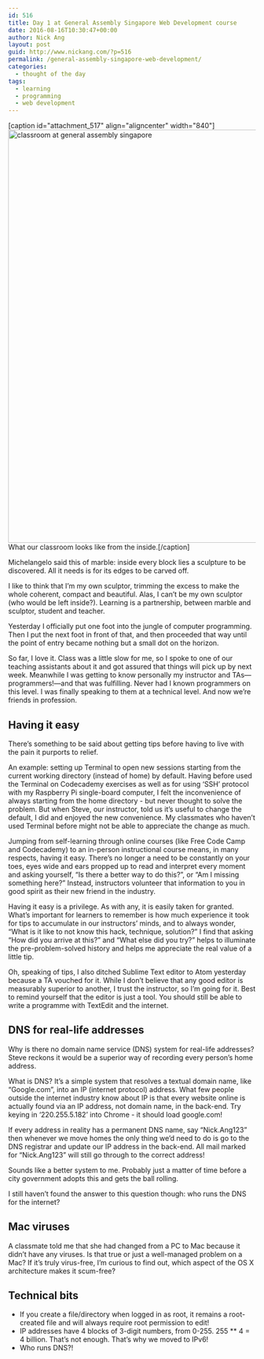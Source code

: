 ```yaml
---
id: 516
title: Day 1 at General Assembly Singapore Web Development course
date: 2016-08-16T10:30:47+00:00
author: Nick Ang
layout: post
guid: http://www.nickang.com/?p=516
permalink: /general-assembly-singapore-web-development/
categories:
  - thought of the day
tags:
  - learning
  - programming
  - web development
---
```

[caption id="attachment_517" align="aligncenter" width="840"]<img class="wp-image-517 size-large" src="http://www.nickang.com/wp-content/uploads/2016/08/ga-image-1024x1024.jpg" alt="classroom at general assembly singapore" width="840" height="840" /> What our classroom looks like from the inside.[/caption]

Michelangelo said this of marble: inside every block lies a sculpture to be discovered. All it needs is for its edges to be carved off.

I like to think that I’m my own sculptor, trimming the excess to make the whole coherent, compact and beautiful. Alas, I can’t be my own sculptor (who would be left inside?). Learning is a partnership, between marble and sculptor, student and teacher.

Yesterday I officially put one foot into the jungle of computer programming. Then I put the next foot in front of that, and then proceeded that way until the point of entry became nothing but a small dot on the horizon.

So far, I love it. Class was a little slow for me, so I spoke to one of our teaching assistants about it and got assured that things will pick up by next week. Meanwhile I was getting to know personally my instructor and TAs—programmers!—and that was fulfilling. Never had I known programmers on this level. I was finally speaking to them at a technical level. And now we’re friends in profession.
<h2>Having it easy</h2>
There’s something to be said about getting tips before having to live with the pain it purports to relief.

An example: setting up Terminal to open new sessions starting from the current working directory (instead of home) by default. Having before used the Terminal on Codecademy exercises as well as for using ‘SSH’ protocol with my Raspberry Pi single-board computer, I felt the inconvenience of always starting from the home directory - but never thought to solve the problem. But when Steve, our instructor, told us it’s useful to change the default, I did and enjoyed the new convenience. My classmates who haven’t used Terminal before might not be able to appreciate the change as much.

Jumping from self-learning through online courses (like Free Code Camp and Codecademy) to an in-person instructional course means, in many respects, having it easy. There’s no longer a need to be constantly on your toes, eyes wide and ears propped up to read and interpret every moment and asking yourself, “Is there a better way to do this?”, or “Am I missing something here?” Instead, instructors volunteer that information to you in good spirit as their new friend in the industry.

Having it easy is a privilege. As with any, it is easily taken for granted. What’s important for learners to remember is how much experience it took for tips to accumulate in our instructors’ minds, and to always wonder, “What is it like to not know this hack, technique, solution?” I find that asking “How did you arrive at this?” and “What else did you try?” helps to illuminate the pre-problem-solved history and helps me appreciate the real value of a little tip.

Oh, speaking of tips, I also ditched Sublime Text editor to Atom yesterday because a TA vouched for it. While I don’t believe that any good editor is measurably superior to another, I trust the instructor, so I’m going for it. Best to remind yourself that the editor is just a tool. You should still be able to write a programme with TextEdit and the internet.
<h2>DNS for real-life addresses</h2>
Why is there no domain name service (DNS) system for real-life addresses? Steve reckons it would be a superior way of recording every person’s home address.

What is DNS? It’s a simple system that resolves a textual domain name, like “Google.com”, into an IP (internet protocol) address. What few people outside the internet industry know about IP is that every website online is actually found via an IP address, not domain name, in the back-end. Try keying in ‘220.255.5.182’ into Chrome - it should load google.com!

If every address in reality has a permanent DNS name, say “Nick.Ang123” then whenever we move homes the only thing we’d need to do is go to the DNS registrar and update our IP address in the back-end. All mail marked for “Nick.Ang123” will still go through to the correct address!

Sounds like a better system to me. Probably just a matter of time before a city government adopts this and gets the ball rolling.

I still haven’t found the answer to this question though: who runs the DNS for the internet?
<h2>Mac viruses</h2>
A classmate told me that she had changed from a PC to Mac because it didn’t have any viruses. Is that true or just a well-managed problem on a Mac? If it’s truly virus-free, I’m curious to find out, which aspect of the OS X architecture makes it scum-free?
<h2>Technical bits</h2>
<ul>
 	<li>If you create a file/directory when logged in as root, it remains a root-created file and will always require root permission to edit!</li>
 	<li>IP addresses have 4 blocks of 3-digit numbers, from 0-255. 255 ** 4 = 4 billion. That’s not enough. That’s why we moved to IPv6!</li>
 	<li>Who runs DNS?!</li>
</ul>